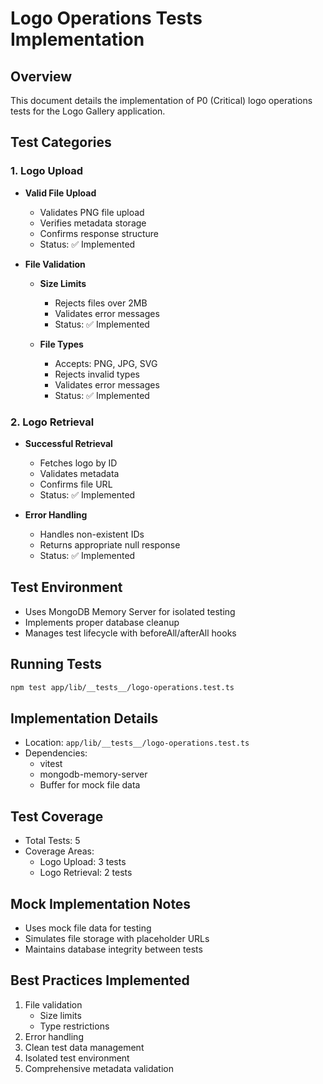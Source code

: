 # Logo Operations Tests Implementation

## Overview
This document details the implementation of P0 (Critical) logo operations tests for the Logo Gallery application.

## Test Categories

### 1. Logo Upload
- **Valid File Upload**
  - Validates PNG file upload
  - Verifies metadata storage
  - Confirms response structure
  - Status: ✅ Implemented

- **File Validation**
  - **Size Limits**
    - Rejects files over 2MB
    - Validates error messages
    - Status: ✅ Implemented
  
  - **File Types**
    - Accepts: PNG, JPG, SVG
    - Rejects invalid types
    - Validates error messages
    - Status: ✅ Implemented

### 2. Logo Retrieval
- **Successful Retrieval**
  - Fetches logo by ID
  - Validates metadata
  - Confirms file URL
  - Status: ✅ Implemented

- **Error Handling**
  - Handles non-existent IDs
  - Returns appropriate null response
  - Status: ✅ Implemented

## Test Environment
- Uses MongoDB Memory Server for isolated testing
- Implements proper database cleanup
- Manages test lifecycle with beforeAll/afterAll hooks

## Running Tests
```bash
npm test app/lib/__tests__/logo-operations.test.ts
```

## Implementation Details
- Location: `app/lib/__tests__/logo-operations.test.ts`
- Dependencies:
  - vitest
  - mongodb-memory-server
  - Buffer for mock file data

## Test Coverage
- Total Tests: 5
- Coverage Areas:
  - Logo Upload: 3 tests
  - Logo Retrieval: 2 tests

## Mock Implementation Notes
- Uses mock file data for testing
- Simulates file storage with placeholder URLs
- Maintains database integrity between tests

## Best Practices Implemented
1. File validation
   - Size limits
   - Type restrictions
2. Error handling
3. Clean test data management
4. Isolated test environment
5. Comprehensive metadata validation 